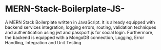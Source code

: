 # MERN-Stack-Boilerplate-JS-
A MERN Stack Boilerplate written in JavaScript. It is already equipped with backend services integration, logging errors, routing, validation techniques and authentication using jwt and passport.js for social login. Furthermore, the backend is equipped with a MongoDB connection, Logging, Error Handling, Integration and Unit Testing
